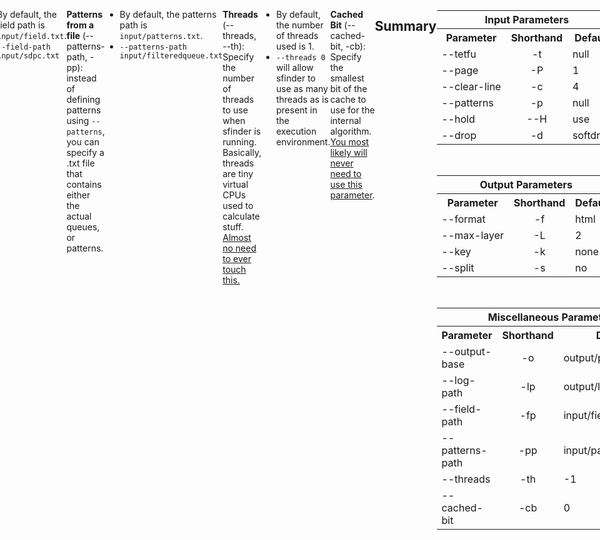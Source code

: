 ```yaml
---
title: "Solution Finder: Path"
tags:
- Guide
- Solution Finder
---
```

<meta name="description" content="Documentation for solution finder's path command">
<style>
header{max-width: 700px; left: 50%; transform: translateX(-50%); padding: 0 2em;}
body{display: flex; justify-content: center;}
.singlePage{width: -webkit-fill-available; max-width: 700px;}
</style>

[[sfinder-docs/solution-finder|Solution Finder]]'s **Path** command outputs all the ways to get a perfect clear from a **specified field**, given a specified **pattern**. The terminal output is written into a file in the specified [[#Miscellaneous Parameters|log path]], and a file containing the path data is generated in the specified [[#Miscellaneous Parameters|output base]].
```YAML {title="Command Structure"}
java -jar sfinder.jar path --tetfu <fumen> --patterns <pattern>
```
```YAML {title="Shorthand Command Structure"}
java -jar sfinder.jar path -t <fumen> -p <pattern>
```
___
## Input Parameters
**Specified Field** (--tetfu, --t): the [[sfinder-docs/fumen editor#Fumen Code|fumen code]] that sfinder begins working with. If not specified, the file `field.txt` in the `input` folder is used.
- **Page** (--page, -P): Specify the page of the fumen. 
	- The default is `1` (the first page)
	- `--page 2` 
- **Clear Line** (--clear-line, -c): Specify the number of line clears for a perfect clear. 
	- The default is `4`
	- `--clear-line 6`

**Patterns** (--patterns, -p): Determines the queues checked by sfinder. Read more about this parameter [[sfinder-docs/parameter patterns|here]].
- **Hold** (--hold, -H): Specify whether or not a hold slot is usable.
	- By default, it is `use`.
	- `--H use` or `--H avoid`
- **Drop** (--drop, -d): Specify what movements sfinder uses to try and find solutions.
	- By default, it uses `softdrop`. 
	- `--drop harddrop`: only harddrop and kicks.
	- `--drop softdrop`: enabled softdrop and kicks.
	- `--drop 180`: softdrop but with 180 spins.
	- `--drop T-softdrop`: only the T piece is softdropped.
	- `--drop any-tspin`: only the T piece is softdropped, and it must get any type of T-spin including a T-spin zero and minis.
	- `--drop tss`: only the T piece is softdropped, and it must get a T-spin single, double, or triple.
	- `--drop tsd`: only the T piece is softdropped, and it must get a T-spin double, or triple.
	- `--drop tst`: only the T piece is softdropped, and it must get a T-spin triple.
___
## Output Parameters
**Format** (--format, -f): Dictates the way the path output is written onto a file.
- By default, the output is in `html`.
- With `--format html` (the default), there are two outputs (if `--max-layer` is not specified):
	- `path_unique.html` contains a list of all the possible solves found by sfinder.
	- `path_minimal.html` contains a loosely defined set of minimals. Read more about what these mean over at [[sfinder-docs/minimals|this page]].
- `--format csv` will output the path results as a csv. You will need to specify further what kind of info will be displayed in the csv, <u>or you will end up with nonsensical text</u>. Some more info about different csv outputs [[#Example Commands and Outputs|here]].

**Max Layer** (--max-layer, -L): refers to the outputs of path when using the **html format**.
	- By default, it is set to `2` (outputs both `path_unique.html` and `path_minimal.html`)
	- The only other option is `-L 1`, where it only outputs `path_unique.html`.

**Key** (--key, -k): refers to the way the path result is sorted when using the **csv format**.
	- By default, it is set to `none`.
	- `--key solution` outputs the path info <u>grouped by solution</u>.
	- `--key pattern` outputs the path info <u>grouped by queue</u>.
	- `--key use` outputs the path info <u>grouped by pieces used</u>
	- The parameters may also be shortened to just the first name (`--key use` = `-k u`).

**Split** (--split, -s): refers to the way the solution fumen is built.
	- By default, it is set to `no` (output is a normal fumen).
	- `--split yes` builds the solves <u>mino-by-mino</u> ([[sfinder-docs/fumen editor#Fumen Types|glued fumen]]).
___
## Miscellaneous Parameters
**Output Base** (--output-base, -o): Specify the path data file output.
- By default, the path data is written into `output/path.csv, path_minimal.html, or path_unique.html` (depending on your path command).
- `--output-base output/tubpath.csv`

**Log path** (--log-path, -lp): Specify the .txt file output from the output of the command.
- By default, the log path is `output/last_output.txt`.
- `--log-path output/foundpaths.txt`

**Specified Field from a file** (--field-path, -fp): instead of defining the fumen code using `--tetfu`, you can specify a .txt file that contains a fumen code instead.
- By default, the field path is `input/field.txt`.
- `--field-path input/sdpc.txt`

**Patterns from a file** (--patterns-path, -pp): instead of defining patterns using `--patterns`, you can specify a .txt file that contains either the actual queues, or patterns.
- By default, the patterns path is `input/patterns.txt`.
- `--patterns-path input/filteredqueue.txt`

**Threads** (--threads, --th): Specify the number of threads to use when sfinder is running. Basically, threads are tiny virtual CPUs used to calculate stuff. <u>Almost no need to ever touch this.</u>
- By default, the number of threads used is 1.
- `--threads 0` will allow sfinder to use as many threads as is present in the execution environment.

**Cached Bit** (--cached-bit, -cb): Specify the smallest bit of the cache to use for the internal algorithm. <u>You most likely will never need to use this parameter</u>.
___
## Summary
<div style="display: flex; flex-direction: column;">
	<table>
		<tr>
			<th colspan="3">Input Parameters</th>
		</tr>
		<tr>
			<th>Parameter</th>
			<th>Shorthand</th>
			<th>Default</th>
		</tr>
		<tr>
			<td>--tetfu</td>
			<td style="text-align: center;">-t</td>
			<td>null</td>
		</tr>
		<tr>
			<td>--page</td>
			<td style="text-align: center;">-P</td>
			<td>1</td>
		</tr>
		<tr>
			<td>--clear-line</td>
			<td style="text-align: center;">-c</td>
			<td>4</td>
		</tr>
		<tr>
			<td>--patterns</td>
			<td style="text-align: center;">-p</td>
			<td>null</td>
		</tr>
		<tr>
			<td>--hold</td>
			<td style="text-align: center;">--H</td>
			<td>use</td>
		</tr>
		<tr>
			<td>--drop</td>
			<td style="text-align: center;">-d</td>
			<td>softdrop</td>
		</tr>
	</table>
	<br>
	<table>
		<tr>
			<th colspan="3">Output Parameters</th>
		</tr>
		<tr>
			<th>Parameter</th>
			<th>Shorthand</th>
			<th>Default</th>
		</tr>
		<tr>
			<td>--format</td>
			<td style="text-align: center;">-f</td>
			<td>html</td>
		</tr>
		<tr>
			<td>--max-layer</td>
			<td style="text-align: center;">-L</td>
			<td>2</td>
		</tr>
		<tr>
			<td>--key</td>
			<td style="text-align: center;">-k</td>
			<td>none</td>
		</tr>
		<tr>
			<td>--split</td>
			<td style="text-align: center;">-s</td>
			<td>no</td>
		</tr>
	</table>
	<br>
	<table>
		<tr>
			<th colspan="3">Miscellaneous Parameters</th>
		</tr>
		<tr>
			<th>Parameter</th>
			<th>Shorthand</th>
			<th>Default</th>
		</tr>
		<tr>
			<td>--output-base</td>
			<td style="text-align: center;">-o</td>
			<td>output/path.txt</td>
		</tr>
		<tr>
			<td>--log-path</td>
			<td style="text-align: center;">-lp</td>
			<td>output/last_output.txt</td>
		</tr>
		<tr>
			<td>--field-path</td>
			<td style="text-align: center;">-fp</td>
			<td>input/field.txt</td>
		</tr>
		<tr>
			<td>--patterns-path</td>
			<td style="text-align: center;">-pp</td>
			<td>input/patterns.txt</td>
		</tr>
		<tr>
			<td>--threads</td>
			<td style="text-align: center;">-th</td>
			<td>-1</td>
		</tr>
		<tr>
			<td>--cached-bit</td>
			<td style="text-align: center;">-cb</td>
			<td>0</td>
		</tr>
	</table>
</div>

___
## Example Commands and Outputs
An **example output** of the path command:
```YAML {title="Terminal Output"}
#Command Line Input
java -jar sfinder.jar path -t v115@9gD8DeF8CeG8BeH8CeC8JeAgH -p *p4

# Setup Field
XXXX____XX
XXXX___XXX
XXXX__XXXX
XXXX___XXX

# Initialize / User-defined
Max clear lines: 4
Using hold: use
Drop: softdrop
Searching patterns:
  *p4

# Initialize / System
Version = 1.0
Threads = 4
Need Pieces = 3

# Enumerate pieces
Piece pop count = 4

# Cache
  -> Stopwatch start
     ... done
  -> Stopwatch stop : avg.time = 20 ms [1 counts]

# Search
  -> Stopwatch start
     ... searching
     ... done
  -> Stopwatch stop : avg.time = 353 ms [1 counts]

# Output file
Found path [unique] = 18
Found path [minimal] = 16

# Finalize
done
```

These are the outputs produced by various [[#output parameters]]:

1. **With --format html** (the default), the output looks like this for both `path_minimal.html` and `path_unique.html`: 
```YAML {title="HTML Output"}
18 solutions [840 input sequences]
All solutions #link

No line erasure # line erasure = line clear
J-Spawn T-Reverse I-Spawn / 11.4 % [96] # these are links to fumens
T-Spawn L-Reverse I-Spawn / 7.6 % [64]
L-Right I-Left T-Reverse / 5.7 % [48]
# 2 more lines...

With line erasure
O-Spawn J-Reverse I-Spawn / 7.6 % [64]
Z-Spawn L-Reverse I-Spawn / 7.6 % [64]
S-Spawn J-Spawn I-Spawn / 7.6 % [64]
# 10 more lines...

# "J-Spawn T-Re..." refers to mino operations based on fumen.
# "/ 11.4 %" is the percentage of queues the solution works for. (cov%)
# "[96]" is the number of queues the solution works for. (cov#)
```

No line erasure vs with line erasure:
<div style="display: flex; justify-content: space-around">
	<div>
		<figure>
		<fumen clipboard="false">v115@9gD8zhF8ywG8g0wwH8i0C8JeAgH</fumen>		<figcaption style="text-align: center;">Solve with no line erasure</figcaption>
		</figure>
	</div>
	<div>
		<figure>
		<fumen clipboard="false">v115@9gD8zhF8i0G8RpH8Rpg0C8JeAgH</fumen>
		<figcaption style="text-align: center;">Solve with line erasure</figcaption>
		</figure>
	</div>
</div>

2. **With --format csv --key solution**, the output file (`output/path.csv`) contains rows that have the path info <u>sorted by solution</u>:
```YAML {title="CSV Solution Sample Output"}
v115@9gD8g0ywF8i0G8RpH8RpwwC8JeAgWDAv/1BA, #the solution
TJO, #pieces used in the solution
1, #
1, #
32, # number of queues this solution works for
OJT, #
OJT, #
SOJT;ZOJT;JOTI;OTJL;JOTS;OJTL;... # queues this solution works for
```

3. **With --format csv --key pattern**, the output file (`output/path.csv`) contains rows that have the path info <u>sorted by queue</u>:
```YAML {title="CSV Pattern Sample Output"}
OITL, # queue being checked
2, # number of solutions
TIL;TIO, # pieces used in the solutions
O;L, # pieces not used in the solutions (saved pieces)
v115@...;v115@...;... # solutions for this queue
```

4. **With --format csv --key use**, the output file (`output/path.csv`) contains rows that have the path info <u>sorted by pieces used</u>:
```YAML {title="CSV Pattern Sample Output"}
ILZ, # pieces used
1, # number of solutions that use these pieces
64, # number of queues solved with these pieces
v115@9gD8zhF8ilG8BtH8glBtC8JeAgWDA6SdBA, # solutions that use these pieces
ZSIL;TZIL;... # queues the solutions work for
```
___
## Special Uses
1. One of path's most important uses is as an input file for finding various types of [[sfinder-docs/minimals|minimals]].